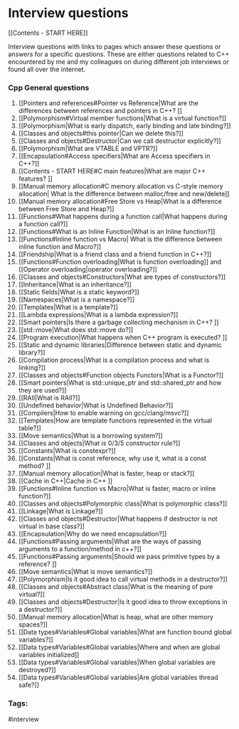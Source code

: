 # Interview questions 

[[Contents - START HERE]]

Interview questions with links to pages which answer these questions or answers for a specific questions. These are either questions related to C++ encountered by me and my colleagues on during different job interviews or found all over the internet. 

### Cpp General questions
1. [[Pointers and references#Pointer vs Reference|What are the differences between references and pointers in C++? ]]
2. [[Polymorphism#Virtual member functions|What is a virtual function?]]  
3. [[Polymorphism|What is early dispatch, early binding and late binding?]]
4. [[Classes and objects#this pointer|Can we delete this?]] 
5. [[Classes and objects#Destructor|Can we call destructor explicitly?]]
6. [[Polymorphism|What are VTABLE and VPTR?]] 
7. [[Encapsulation#Access specifiers|What are Access specifiers in C++?]]
8. [[Contents - START HERE#C main features|What are major C++ features? ]]
9. [[Manual memory allocation#C memory allocation vs C-style memory allocation| What is the difference between malloc/free and new/delete]]
10. [[Manual memory allocation#Free Store vs Heap|What is a difference between Free Store and Heap?]] 
11. [[Functions#What happens during a function call|What happens during a function call?]]
12. [[Functions#What is an Inline Function|What is an Inline function?]] 
13. [[Functions#Inline function vs Macro| What is the difference between inline function and Macro?]]
14. [[Friendship|What is a friend class and a friend function in C++?]]
15. [[Functions#Function overloading|What is function overloading]] and [[Operator overloading|operator overloading?]] 
16. [[Classes and objects#Constructors|What are types of constructors?]]
17. [[Inheritance|What is an inheritance?]] 
18. [[Static fields|What is a static keyword?]]
19. [[Namespaces|What is a namespace?]] 
20. [[Templates|What is a template?]]
21. [[Lambda expressions|What is a lambda expression?]]
22. [[Smart pointers|Is there a garbage collecting mechanism in C++? ]]
23. [[std::move|What does std::move do?]]
24. [[Program execution|What happens when C++ program is executed? ]]
25. [[Static and dynamic libraries|Difference between static and dynamic library?]] 
26. [[Compilation process|What is a compilation process and what is linking?]]  
27. [[Classes and objects#Function objects Functors|What is a Functor?]] 
28. [[Smart pointers|What is std::unique_ptr and std::shared_ptr and how they are used?]] 
29. [[RAII|What is RAII?]]
30. [[Undefined behavior|What is Undefined Behavior?]]
31. [[Compilers|How to enable warning on gcc/clang/msvc?]]
32. [[Templates|How are template functions represented in the virtual table?]]
33. [[Move semantics|What is a borrowing system?]]
34. [[Classes and objects|What is 0/3/5 constructor rule?]]
35. [[Constants|What is constexpr?]]
36. [[Constants|What is const reference, why use it, what is a const method? ]]
37. [[Manual memory allocation|What is faster, heap or stack?]]
38. [[Cache in C++|Cache in C++ ]]
39. [[Functions#Inline function vs Macro|What is faster, macro or inline function?]]
40. [[Classes and objects#Polymorphic class|What is polymorphic class?]]
41. [[Linkage|What is Linkage?]]
42. [[Classes and objects#Destructor|What happens if destructor is not virtual in base class?]]
43. [[Encapsulation|Why do we need encapsulation?]]
44. [[Functions#Passing arguments|What are the ways of passing arguments to a function/method in c++?]]
45. [[Functions#Passing arguments|Should we pass primitive types by a reference? ]]
46. [[Move semantics|What is move semantics?]]
47. [[Polymorphism|Is it good idea to call virtual methods in a destructor?]]
48. [[Classes and objects#Abstract class|What is the meaning of pure virtual?]]
49. [[Classes and objects#Destructor|Is it good idea to throw exceptions in a destructor?]]
50. [[Manual memory allocation|What is heap, what are other memory spaces?]]
51. [[Data types#Variables#Global variables|What are function bound global variables?]] 
52. [[Data types#Variables#Global variables|Where and when are global variables initialized]] 
53. [[Data types#Variables#Global variables|When global variables are destroyed?]]
54. [[Data types#Variables#Global variables|Are global variables thread safe?]]

### Tags: 
#interview
	 
	

